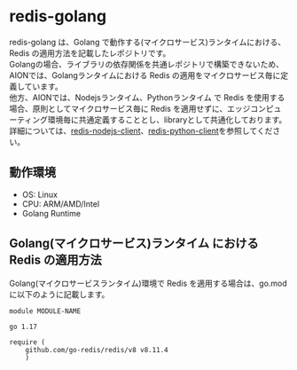 # redis-golang
redis-golang は、Golang で動作する(マイクロサービス)ランタイムにおける、Redis の適用方法を記載したレポジトリです。  
Golangの場合、ライブラリの依存関係を共通レポジトリで構築できないため、AIONでは、Golangランタイムにおける Redis の適用をマイクロサービス毎に定義しています。  
他方、AIONでは、Nodejsランタイム、Pythonランタイム で Redis を使用する場合、原則としてマイクロサービス毎に Redis を適用せずに、エッジコンピューティング環境毎に共通定義することとし、libraryとして共通化しております。詳細については、[redis-nodejs-client](https://github.com/latonaio/redis-nodejs-client)、[redis-python-client](https://github.com/latonaio/redis-python-client)を参照してください。

## 動作環境

* OS: Linux  
* CPU: ARM/AMD/Intel  
* Golang Runtime  

## Golang(マイクロサービス)ランタイム における Redis の適用方法  

Golang(マイクロサービスランタイム)環境で Redis を適用する場合は、go.modに以下のように記載します。  

```
module MODULE-NAME

go 1.17

require (
	github.com/go-redis/redis/v8 v8.11.4
	)
```